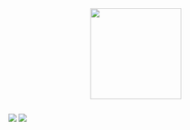 <div align="center">
  <a href="https://github.com/thallescarvalh0">
  <img height="180em" src="https://github-readme-stats.vercel.app/api/top-langs/?username=thallescarvalh0&layout=compact&langs_count=7&theme=apprentice"/>
</div>
  
  ##
  
<div> 
  <a href="https://www.linkedin.com/in/thallescarvalho" target="_blank"><img src="https://img.shields.io/badge/-LinkedIn-%230077B5?style=for-the-badge&logo=linkedin&logoColor=white" target="_blank"></a> 
  <a href = "mailto:thallescarvalhoferreira@gmail.com"><img src="https://img.shields.io/badge/-Gmail-%23333?style=for-the-badge&logo=gmail&logoColor=white" target="_blank"></a>
</div>


